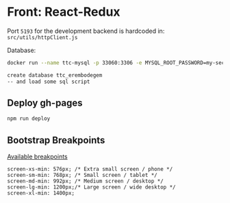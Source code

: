 Front: React-Redux
==================

Port `5193` for the development backend is hardcoded in:  
`src/utils/httpClient.js`

Database:  

```sh
docker run --name ttc-mysql -p 33060:3306 -e MYSQL_ROOT_PASSWORD=my-secret-pw -d mysql:5.5.60

create database ttc_erembodegem
-- and load some sql script
```

## Deploy gh-pages

```sh
npm run deploy
```


## Bootstrap Breakpoints

[Available breakpoints](https://getbootstrap.com/docs/5.0/layout/breakpoints/#available-breakpoints)

```
screen-xs-min: 576px; /* Extra small screen / phone */
screen-sm-min: 768px; /* Small screen / tablet */
screen-md-min: 992px; /* Medium screen / desktop */
screen-lg-min: 1200px;/* Large screen / wide desktop */
screen-xl-min: 1400px;
```
